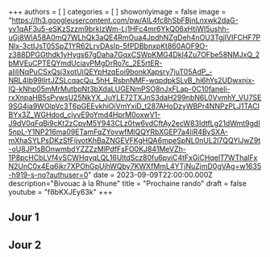 +++
authors = [ ]
categories = [ ]
showonlyimage = false
image = "https://lh3.googleusercontent.com/pw/AIL4fc8hSbFBjnLnxwk2daG-yv1qAF3u5-eSKzSzzm9brklzWm-Lj1HFc4mr6YkQ06xHtiWI5ushh-uGj8WlA58A0mQ7WLhQk3aQE4RmOua4JpdhNZgDeh4nOU3TgjIVIFCHF7PNlx-3ctIJsT05SpZ1YR62LrvDAsIp-5fPDBbnxpKt860AOF9O-z388DPGGthdk1yHygs67gDaha7GqxCSWpKMG4DkI4Zu7OFbe58NMJxQ_2bMVEuCPTEQYmdUciavPMgDrRo7c_2E5rtER-aIiliNqPuCSxQsj3xotUiQEYpHzqEoi9bonkXapsry7juT05AdP_-NRL4Ib99IlrtJZSLcqacQu_5hH_RsbnNMF-wqpdpkSLvB_hi6hYs2UDwxnjx-lQ-kNhp05mMrMutbpNt3bXdaLUGENmPSO8nJxFLap-0C10faneli-rxXnpaHB5sPvwsU25NkYX_JuYLE72TXJnS3daH299nbN6L0VvmhY_VU7SE9SG4ja9WOlpVc3T6pGEEvkhiOjVmYxiD_t287AHoDzyWBPr4NNPzPLJ1TACIBYx3Z_WGHdod_cjyvE9oYmd4HprM0oxwV1-J9dV0qFqBi9cKt2zCpvM5Y943CLz0tw6vdCftAy2ecW83IdtfLg21dWmt9gdI5npL-Y1NP216ma09ETamFqZYovwfMlQQYRbXGEP7a4liR4BySXA-mXhaSYLPsDKzSfFijvotKhBaZNGEVFKgHQA6mpeSpNL0nUL2l7QQYlJwZ9t-oU8JP1sBOnwmbdYZZZzMlPdfFsFO0KJ841MeVZh-1P8pcHCbLVf4vSCWHqyqLQL16UltdScz80fu6pviC4tFxGiCHqelT7WThalFxN2UnC0x4Eq6jkr7XPOhGpUjhWQby7KWXfMmL4YTjNuZjmD0gVAg=w1635-h919-s-no?authuser=0"
date = 2023-09-09T22:00:00.000Z
description="Bivouac à la Rhune"
title = "Prochaine rando"
draft = false
youtube = "f8bKXJEy63k"
+++



## Jour 1

## Jour 2

